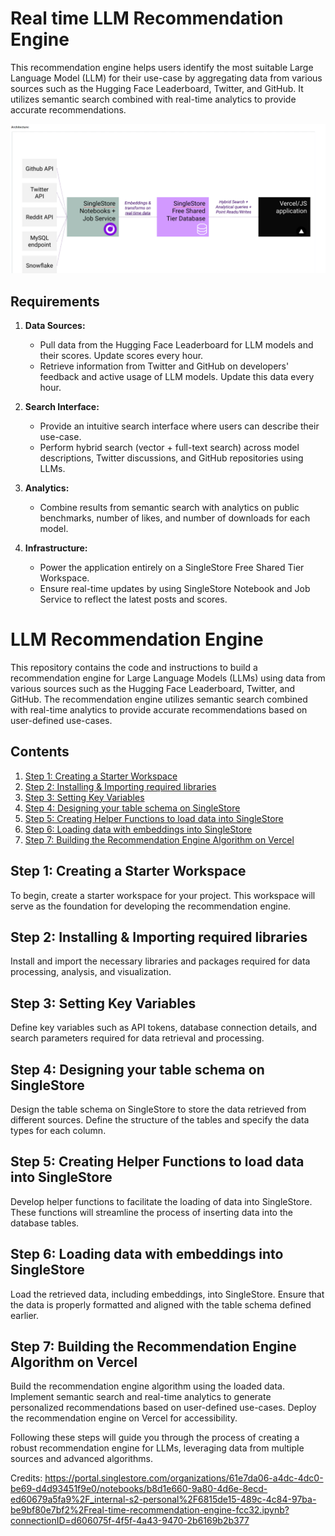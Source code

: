 # Real time LLM Recommendation Engine  

This recommendation engine helps users identify the most suitable Large Language Model (LLM) for their use-case by aggregating data from various sources such as the Hugging Face Leaderboard, Twitter, and GitHub. It utilizes semantic search combined with real-time analytics to provide accurate recommendations.

![LLM Recommendation Engine](https://github.com/chitransh1998/recommendation-engine/blob/main/Architecture.png)

## Requirements

1. **Data Sources:**
   - Pull data from the Hugging Face Leaderboard for LLM models and their scores. Update scores every hour.
   - Retrieve information from Twitter and GitHub on developers' feedback and active usage of LLM models. Update this data every hour.

2. **Search Interface:**
   - Provide an intuitive search interface where users can describe their use-case.
   - Perform hybrid search (vector + full-text search) across model descriptions, Twitter discussions, and GitHub repositories using LLMs.

3. **Analytics:**
   - Combine results from semantic search with analytics on public benchmarks, number of likes, and number of downloads for each model.

4. **Infrastructure:**
   - Power the application entirely on a SingleStore Free Shared Tier Workspace.
   - Ensure real-time updates by using SingleStore Notebook and Job Service to reflect the latest posts and scores.


# LLM Recommendation Engine

This repository contains the code and instructions to build a recommendation engine for Large Language Models (LLMs) using data from various sources such as the Hugging Face Leaderboard, Twitter, and GitHub. The recommendation engine utilizes semantic search combined with real-time analytics to provide accurate recommendations based on user-defined use-cases.

## Contents

1. [Step 1: Creating a Starter Workspace](#step-1-creating-a-starter-workspace)
2. [Step 2: Installing & Importing required libraries](#step-2-installing--importing-required-libraries)
3. [Step 3: Setting Key Variables](#step-3-setting-key-variables)
4. [Step 4: Designing your table schema on SingleStore](#step-4-designing-your-table-schema-on-singlestore)
5. [Step 5: Creating Helper Functions to load data into SingleStore](#step-5-creating-helper-functions-to-load-data-into-singlestore)
6. [Step 6: Loading data with embeddings into SingleStore](#step-6-loading-data-with-embeddings-into-singlestore)
7. [Step 7: Building the Recommendation Engine Algorithm on Vercel](#step-7-building-the-recommendation-engine-algorithm-on-vercel)

## Step 1: Creating a Starter Workspace

To begin, create a starter workspace for your project. This workspace will serve as the foundation for developing the recommendation engine.

## Step 2: Installing & Importing required libraries

Install and import the necessary libraries and packages required for data processing, analysis, and visualization.

## Step 3: Setting Key Variables

Define key variables such as API tokens, database connection details, and search parameters required for data retrieval and processing.

## Step 4: Designing your table schema on SingleStore

Design the table schema on SingleStore to store the data retrieved from different sources. Define the structure of the tables and specify the data types for each column.

## Step 5: Creating Helper Functions to load data into SingleStore

Develop helper functions to facilitate the loading of data into SingleStore. These functions will streamline the process of inserting data into the database tables.

## Step 6: Loading data with embeddings into SingleStore

Load the retrieved data, including embeddings, into SingleStore. Ensure that the data is properly formatted and aligned with the table schema defined earlier.

## Step 7: Building the Recommendation Engine Algorithm on Vercel

Build the recommendation engine algorithm using the loaded data. Implement semantic search and real-time analytics to generate personalized recommendations based on user-defined use-cases. Deploy the recommendation engine on Vercel for accessibility.

Following these steps will guide you through the process of creating a robust recommendation engine for LLMs, leveraging data from multiple sources and advanced algorithms.  

Credits: https://portal.singlestore.com/organizations/61e7da06-a4dc-4dc0-be69-d4d93451f9e0/notebooks/b8d1e660-9a80-4d6e-8ecd-ed60679a5fa9%2F_internal-s2-personal%2F6815de15-489c-4c84-97ba-be9bf80e7bf2%2Freal-time-recommendation-engine-fcc32.ipynb?connectionID=d606075f-4f5f-4a43-9470-2b6169b2b377

